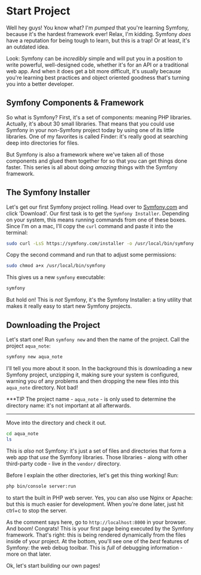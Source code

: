 # Start Project

Well hey guys! You know what? I'm *pumped* that you're learning Symfony, because
it's the hardest framework ever! Relax, I'm kidding. Symfony *does* have a reputation
for being tough to learn, but this is a trap! Or at least, it's an outdated idea.

Look: Symfony can be *incredibly* simple and will put you in a position to write
powerful, well-designed code, whether it's for an API or a traditional web app. And
when it does get a bit more difficult, it's usually because you're learning best
practices and object oriented goodness that's turning you into a better developer.

## Symfony Components & Framework

So what is Symfony? First, it's a set of components: meaning PHP libraries.
Actually, it's about 30 small libraries. That means that you could use Symfony in
your non-Symfony project today by using one of its little libraries. One of my favorites
is called Finder: it's really good at searching deep into directories for files.

But Symfony is also a framework where we've taken all of those components and glued
them together for so that you can get things done faster. This series is all about
doing *amazing* things with the Symfony framework. 

## The Symfony Installer

Let's get our first Symfony project rolling. Head over to [Symfony.com](http://symfony.com/download)
and click 'Download'. Our first task is to get the `Symfony Installer`. Depending
on your system, this means running commands from one of these boxes. Since I'm on
a mac, I'll copy the `curl` command and paste it into the terminal:

```bash
sudo curl -LsS https://symfony.com/installer -o /usr/local/bin/symfony
```

Copy the second command and run that to adjust some permissions:

```bash
sudo chmod a+x /usr/local/bin/symfony
```

This gives us a new `symfony` executable:

```bash
symfony
```

But hold on! This is *not* Symfony, it's the Symfony Installer: a tiny utility that
makes it really easy to start new Symfony projects.

## Downloading the Project

Let's start one! Run `symfony new` and then the name of the project. Call the project
`aqua_note`:

```bash
symfony new aqua_note
```

I'll tell you more about it soon. In the background this is downloading a new Symfony
project, unzipping it, making sure your system is configured, warning you of any
problems and then dropping the new files into this `aqua_note` directory. Not bad!

***TIP
The project name - `aqua_note` - is only used to determine the directory name: it's
not important at all afterwards.
***

Move into the directory and check it out.

```bash
cd aqua_note
ls
```

This is *also* not Symfony: it's just a set of files and directories that form a web
app that *use* the Symfony libraries. Those libraries - along with other third-party
code - live in the `vendor/` directory.

Before I explain the other directories, let's get this thing working! Run:

```bash
php bin/console server:run
```

to start the built in PHP web server. Yes, you can also use Nginx or Apache: but this
is much easier for development. When you're done later, just hit ctrl+c to stop the
server.

As the comment says here, go to `http://localhost:8000` in your browser. And boom!
Congrats! This is your first page being executed by the Symfony framework. That's
right: this is being rendered dynamically from the files inside of your project.
At the bottom, you'll see one of the *best* features of Symfony: the web debug toolbar.
This is *full* of debugging information - more on that later.

Ok, let's start building our own pages!
